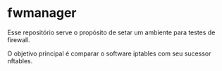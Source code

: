 # fwmanager

Esse repositório serve o propósito de setar um ambiente para testes de firewall. 

O objetivo principal é comparar o software iptables com seu sucessor nftables.


